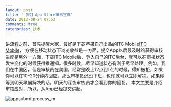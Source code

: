 ```yaml
---
layout: post
title: '【转】App Store审核宝典'
date: 2013-08-24 07:53
comments: true
categories: 技术
---
```

讲流程之前，首先提醒大家，最好是下载苹果自己出品的ITC Moblie[ITC Mobile](https://itunes.apple.com/app/itunes-connect-mobile/id376771144?mt=8)， 方便在移动状态下浏览收益是一方面，提交App以后最及时的获得审核进度是另外一方面，下载ITC Moblie后，登入自己的ITC后台，就可以在审核状态发生变化的时候获得推通知。很多时候，尽早知道状态有利于尽早处理。例如，我们在中国区，但是审核员在美国，经常是晚上12点到1点的时候，得知被拒，如果你可以在10-20分钟内回应，那么审核员还没下班，也许就可以立即解决，如果你等到明天早晨解决的话，明天的深夜审核员才会看到你的回复。 本文主要是介绍审核应对，所以，从App已经提交讲起。

![appsubmitprocess_m](http://tiny4cocoa.com/newsupload/appsubmitprocess_m.png)